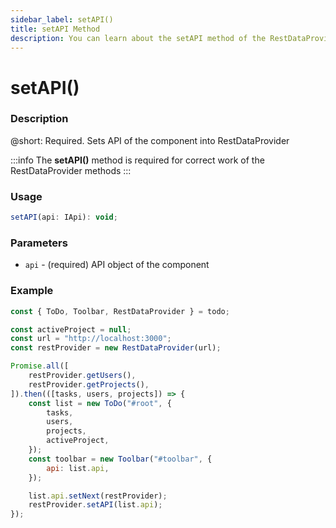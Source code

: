 ```yaml
---
sidebar_label: setAPI()
title: setAPI Method
description: You can learn about the setAPI method of the RestDataProvider in the documentation of the DHTMLX JavaScript To Do List library. Browse developer guides and API reference, try out code examples and live demos, and download a free 30-day evaluation version of DHTMLX To Do List.
---
```


# setAPI()

### Description

@short: Required. Sets API of the component into RestDataProvider

:::info
The **setAPI()** method is required for correct work of the RestDataProvider methods
:::

### Usage

~~~js
setAPI(api: IApi): void;
~~~

### Parameters

- `api` - (required) API object of the component

### Example

~~~js {5,11,22}
const { ToDo, Toolbar, RestDataProvider } = todo;

const activeProject = null;
const url = "http://localhost:3000";
const restProvider = new RestDataProvider(url);

Promise.all([
    restProvider.getUsers(),
    restProvider.getProjects(),
]).then(([tasks, users, projects]) => {
    const list = new ToDo("#root", {
        tasks,
        users,
        projects,
        activeProject,
    });
    const toolbar = new Toolbar("#toolbar", {
        api: list.api,
    });

    list.api.setNext(restProvider);
    restProvider.setAPI(list.api);
});
~~~
